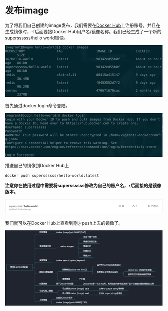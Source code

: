 # 发布image

为了将我们自己创建的image发布，我们需要在[Docker Hub](https://hub.docker.com/)上注册账号，并且在生成镜像时，-t后面要接Docker Hub用户名/镜像名称。我们已经生成了一个新的superssssss/hello world镜像。

![](../.gitbook/assets/docker-superssssss-helloworld.png)

首先通过docker login命令登陆。

![](../.gitbook/assets/docker-login.png)

推送自己的镜像到Docker Hub上

```bash
docker push superssssss/hello-world:latest
```

**注意你在使用过程中需要将superssssss修改为自己的账户名，`:`后面接的是镜像版本。**

![](../.gitbook/assets/docker-hub-pushd.png)

我们就可以在Docker Hub上查看到刚才push上去的镜像了。

![](../.gitbook/assets/useimage.png)

